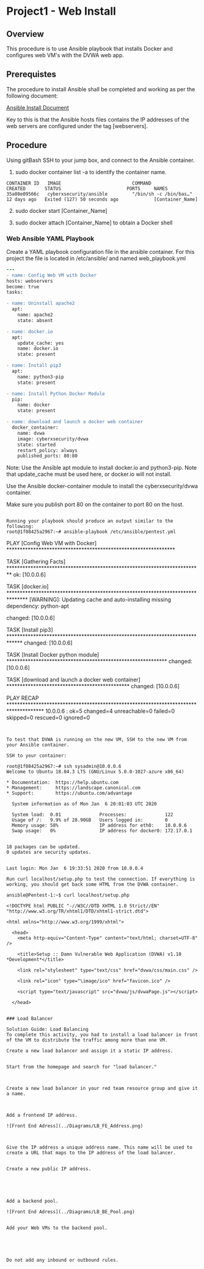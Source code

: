 # Project1 - Web Install

## Overview

This procedure is to use Ansible playbook that installs Docker and configures web VM's with the DVWA web app.

## Prerequistes

The procedure to install Ansible shall be completed and working as per the following document: 

[Ansible Install Document](Ansible/Ansible_Install.md)

Key to this is that the Ansible hosts files contains the IP addresses of the web servers are configured under the tag [webservers].

## Procedure

Using gitBash SSH to your jump box, and connect to the Ansible container.

1. sudo docker container list -a to identify the container name.

```
CONTAINER ID   IMAGE                          COMMAND                  CREATED       STATUS                        PORTS     NAMES
35a08e09566c   cyberxsecurity/ansible         "/bin/sh -c /bin/bas…"   12 days ago   Exited (127) 50 seconds ago             [Container_Name]
```
2. sudo docker start [Container_Name]

3. sudo docker attach [Container_Name] to obtain a Docker shell

### Web Ansible YAML Playbook 
Create a YAML playbook configuration file in the ansible container. For this project the file is located in /etc/ansible/ and named web_playbook.yml
  
  ```diff
---
- name: Config Web VM with Docker
  hosts: webservers
  become: true
  tasks:

  - name: Uninstall apache2
    apt:
      name: apache2
      state: absent

  - name: docker.io
    apt:
      update_cache: yes
      name: docker.io
      state: present

  - name: Install pip3
    apt:
      name: python3-pip
      state: present

  - name: Install Python Docker Module
    pip:
      name: docker
      state: present

  - name: download and launch a docker web container
    docker_container:
      name: dvwa
      image: cyberxsecurity/dvwa
      state: started
      restart_policy: always
      published_ports: 80:80

```
Note: Use the Ansible apt module to install docker.io and python3-pip.  Note that update_cache must be used here, or docker.io will not install. 

Use the Ansible docker-container module to install the cyberxsecurity/dvwa container.

Make sure you publish port 80 on the container to port 80 on the host.
```

Running your playbook should produce an output similar to the following:
root@1f08425a2967:~# ansible-playbook /etc/ansible/pentest.yml

```
PLAY [Config Web VM with Docker] ***************************************************************

TASK [Gathering Facts] *************************************************************************
ok: [10.0.0.6]

TASK [docker.io] *******************************************************************************
[WARNING]: Updating cache and auto-installing missing dependency: python-apt

changed: [10.0.0.6]

TASK [Install pip3] *****************************************************************************
changed: [10.0.0.6]

TASK [Install Docker python module] ************************************************************
changed: [10.0.0.6]

TASK [download and launch a docker web container] **********************************************
changed: [10.0.0.6]

PLAY RECAP *************************************************************************************
10.0.0.6                   : ok=5    changed=4    unreachable=0    failed=0    skipped=0    rescued=0    ignored=0   

```


To test that DVWA is running on the new VM, SSH to the new VM from your Ansible container.

SSH to your container:

root@1f08425a2967:~# ssh sysadmin@10.0.0.6
Welcome to Ubuntu 18.04.3 LTS (GNU/Linux 5.0.0-1027-azure x86_64)

* Documentation:  https://help.ubuntu.com
* Management:     https://landscape.canonical.com
* Support:        https://ubuntu.com/advantage

  System information as of Mon Jan  6 20:01:03 UTC 2020

  System load:  0.01              Processes:              122
  Usage of /:   9.9% of 28.90GB   Users logged in:        0
  Memory usage: 58%               IP address for eth0:    10.0.0.6
  Swap usage:   0%                IP address for docker0: 172.17.0.1


18 packages can be updated.
0 updates are security updates.


Last login: Mon Jan  6 19:33:51 2020 from 10.0.0.4

Run curl localhost/setup.php to test the connection. If everything is working, you should get back some HTML from the DVWA container.

ansible@Pentest-1:~$ curl localhost/setup.php

<!DOCTYPE html PUBLIC "-//W3C//DTD XHTML 1.0 Strict//EN" "http://www.w3.org/TR/xhtml1/DTD/xhtml1-strict.dtd">

<html xmlns="http://www.w3.org/1999/xhtml">

  <head>
    <meta http-equiv="Content-Type" content="text/html; charset=UTF-8" />

    <title>Setup :: Damn Vulnerable Web Application (DVWA) v1.10 *Development*</title>

    <link rel="stylesheet" type="text/css" href="dvwa/css/main.css" />

    <link rel="icon" type="\image/ico" href="favicon.ico" />

    <script type="text/javascript" src="dvwa/js/dvwaPage.js"></script>

  </head>


### Load Balancer

Solution Guide: Load Balancing
To complete this activity, you had to install a load balancer in front of the VM to distribute the traffic among more than one VM.

Create a new load balancer and assign it a static IP address.


Start from the homepage and search for "load balancer."



Create a new load balancer in your red team resource group and give it a name.



Add a frontend IP address.

![Front End Adress](../Diagrams/LB_FE_Address.png)



Give the IP address a unique address name. This name will be used to create a URL that maps to the IP address of the load balancer.


Create a new public IP address.





Add a backend pool.

![Front End Adress](../Diagrams/LB_BE_Pool.png)


Add your Web VMs to the backend pool.





Do not add any inbound or outbound rules.